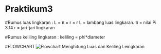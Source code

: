 # Praktikum3

#Rumus luas lingkaran : 
L = π × r × r
L = lambang luas lingkaran.
π = nilai Pi 3.14
r = jari-jari lingkaran

#Rumus keliling lingkaran :
keliling = phi*diameter

#FLOWCHART
![Flowchart Menghitung Luas dan Keliling Leingkaran](https://user-images.githubusercontent.com/116561573/198893300-af723a29-7b29-45f7-95f8-b52912b0e5e0.png)
